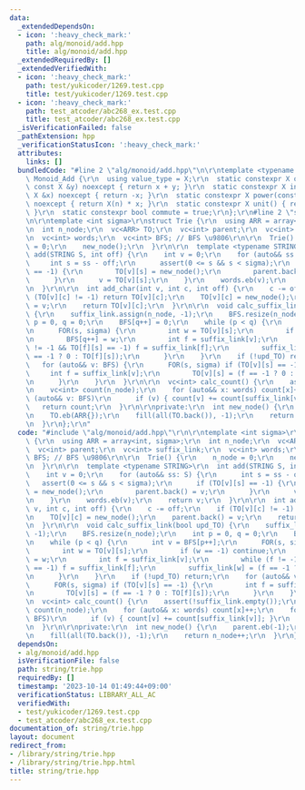 ```yaml
---
data:
  _extendedDependsOn:
  - icon: ':heavy_check_mark:'
    path: alg/monoid/add.hpp
    title: alg/monoid/add.hpp
  _extendedRequiredBy: []
  _extendedVerifiedWith:
  - icon: ':heavy_check_mark:'
    path: test/yukicoder/1269.test.cpp
    title: test/yukicoder/1269.test.cpp
  - icon: ':heavy_check_mark:'
    path: test_atcoder/abc268_ex.test.cpp
    title: test_atcoder/abc268_ex.test.cpp
  _isVerificationFailed: false
  _pathExtension: hpp
  _verificationStatusIcon: ':heavy_check_mark:'
  attributes:
    links: []
  bundledCode: "#line 2 \"alg/monoid/add.hpp\"\n\r\ntemplate <typename X>\r\nstruct\
    \ Monoid_Add {\r\n  using value_type = X;\r\n  static constexpr X op(const X &x,\
    \ const X &y) noexcept { return x + y; }\r\n  static constexpr X inverse(const\
    \ X &x) noexcept { return -x; }\r\n  static constexpr X power(const X &x, ll n)\
    \ noexcept { return X(n) * x; }\r\n  static constexpr X unit() { return X(0);\
    \ }\r\n  static constexpr bool commute = true;\r\n};\r\n#line 2 \"string/trie.hpp\"\
    \n\r\ntemplate <int sigma>\r\nstruct Trie {\r\n  using ARR = array<int, sigma>;\r\
    \n  int n_node;\r\n  vc<ARR> TO;\r\n  vc<int> parent;\r\n  vc<int> suffix_link;\r\
    \n  vc<int> words;\r\n  vc<int> BFS; // BFS \u9806\r\n\r\n  Trie() {\r\n    n_node\
    \ = 0;\r\n    new_node();\r\n  }\r\n\r\n  template <typename STRING>\r\n  int\
    \ add(STRING S, int off) {\r\n    int v = 0;\r\n    for (auto&& ss: S) {\r\n \
    \     int s = ss - off;\r\n      assert(0 <= s && s < sigma);\r\n      if (TO[v][s]\
    \ == -1) {\r\n        TO[v][s] = new_node();\r\n        parent.back() = v;\r\n\
    \      }\r\n      v = TO[v][s];\r\n    }\r\n    words.eb(v);\r\n    return v;\r\
    \n  }\r\n\r\n  int add_char(int v, int c, int off) {\r\n    c -= off;\r\n    if\
    \ (TO[v][c] != -1) return TO[v][c];\r\n    TO[v][c] = new_node();\r\n    parent.back()\
    \ = v;\r\n    return TO[v][c];\r\n  }\r\n\r\n  void calc_suffix_link(bool upd_TO)\
    \ {\r\n    suffix_link.assign(n_node, -1);\r\n    BFS.resize(n_node);\r\n    int\
    \ p = 0, q = 0;\r\n    BFS[q++] = 0;\r\n    while (p < q) {\r\n      int v = BFS[p++];\r\
    \n      FOR(s, sigma) {\r\n        int w = TO[v][s];\r\n        if (w == -1) continue;\r\
    \n        BFS[q++] = w;\r\n        int f = suffix_link[v];\r\n        while (f\
    \ != -1 && TO[f][s] == -1) f = suffix_link[f];\r\n        suffix_link[w] = (f\
    \ == -1 ? 0 : TO[f][s]);\r\n      }\r\n    }\r\n    if (!upd_TO) return;\r\n \
    \   for (auto&& v: BFS) {\r\n      FOR(s, sigma) if (TO[v][s] == -1) {\r\n   \
    \     int f = suffix_link[v];\r\n        TO[v][s] = (f == -1 ? 0 : TO[f][s]);\r\
    \n      }\r\n    }\r\n  }\r\n\r\n  vc<int> calc_count() {\r\n    assert(!suffix_link.empty());\r\
    \n    vc<int> count(n_node);\r\n    for (auto&& x: words) count[x]++;\r\n    for\
    \ (auto&& v: BFS)\r\n      if (v) { count[v] += count[suffix_link[v]]; }\r\n \
    \   return count;\r\n  }\r\n\r\nprivate:\r\n  int new_node() {\r\n    parent.eb(-1);\r\
    \n    TO.eb(ARR{});\r\n    fill(all(TO.back()), -1);\r\n    return n_node++;\r\
    \n  }\r\n};\r\n"
  code: "#include \"alg/monoid/add.hpp\"\r\n\r\ntemplate <int sigma>\r\nstruct Trie\
    \ {\r\n  using ARR = array<int, sigma>;\r\n  int n_node;\r\n  vc<ARR> TO;\r\n\
    \  vc<int> parent;\r\n  vc<int> suffix_link;\r\n  vc<int> words;\r\n  vc<int>\
    \ BFS; // BFS \u9806\r\n\r\n  Trie() {\r\n    n_node = 0;\r\n    new_node();\r\
    \n  }\r\n\r\n  template <typename STRING>\r\n  int add(STRING S, int off) {\r\n\
    \    int v = 0;\r\n    for (auto&& ss: S) {\r\n      int s = ss - off;\r\n   \
    \   assert(0 <= s && s < sigma);\r\n      if (TO[v][s] == -1) {\r\n        TO[v][s]\
    \ = new_node();\r\n        parent.back() = v;\r\n      }\r\n      v = TO[v][s];\r\
    \n    }\r\n    words.eb(v);\r\n    return v;\r\n  }\r\n\r\n  int add_char(int\
    \ v, int c, int off) {\r\n    c -= off;\r\n    if (TO[v][c] != -1) return TO[v][c];\r\
    \n    TO[v][c] = new_node();\r\n    parent.back() = v;\r\n    return TO[v][c];\r\
    \n  }\r\n\r\n  void calc_suffix_link(bool upd_TO) {\r\n    suffix_link.assign(n_node,\
    \ -1);\r\n    BFS.resize(n_node);\r\n    int p = 0, q = 0;\r\n    BFS[q++] = 0;\r\
    \n    while (p < q) {\r\n      int v = BFS[p++];\r\n      FOR(s, sigma) {\r\n\
    \        int w = TO[v][s];\r\n        if (w == -1) continue;\r\n        BFS[q++]\
    \ = w;\r\n        int f = suffix_link[v];\r\n        while (f != -1 && TO[f][s]\
    \ == -1) f = suffix_link[f];\r\n        suffix_link[w] = (f == -1 ? 0 : TO[f][s]);\r\
    \n      }\r\n    }\r\n    if (!upd_TO) return;\r\n    for (auto&& v: BFS) {\r\n\
    \      FOR(s, sigma) if (TO[v][s] == -1) {\r\n        int f = suffix_link[v];\r\
    \n        TO[v][s] = (f == -1 ? 0 : TO[f][s]);\r\n      }\r\n    }\r\n  }\r\n\r\
    \n  vc<int> calc_count() {\r\n    assert(!suffix_link.empty());\r\n    vc<int>\
    \ count(n_node);\r\n    for (auto&& x: words) count[x]++;\r\n    for (auto&& v:\
    \ BFS)\r\n      if (v) { count[v] += count[suffix_link[v]]; }\r\n    return count;\r\
    \n  }\r\n\r\nprivate:\r\n  int new_node() {\r\n    parent.eb(-1);\r\n    TO.eb(ARR{});\r\
    \n    fill(all(TO.back()), -1);\r\n    return n_node++;\r\n  }\r\n};\r\n"
  dependsOn:
  - alg/monoid/add.hpp
  isVerificationFile: false
  path: string/trie.hpp
  requiredBy: []
  timestamp: '2023-10-14 01:49:44+09:00'
  verificationStatus: LIBRARY_ALL_AC
  verifiedWith:
  - test/yukicoder/1269.test.cpp
  - test_atcoder/abc268_ex.test.cpp
documentation_of: string/trie.hpp
layout: document
redirect_from:
- /library/string/trie.hpp
- /library/string/trie.hpp.html
title: string/trie.hpp
---
```

